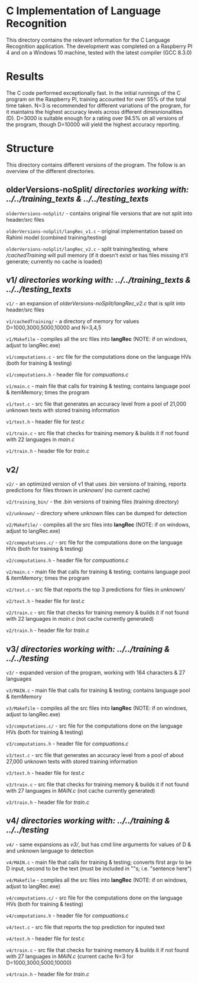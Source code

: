 # C Implementation of Language Recognition
This directory contains the relevant information for the C Language Recognition application. The development
was completed on a Raspberry PI 4 and on a Windows 10 machine, tested with the latest compiler (GCC 8.3.0)

# Results
The C code performed exceptionally fast. In the initial runnings of the C program on the Raspberry PI, training
accounted for over 55% of the total time taken. N=3 is recommended for different variations of the program, for it
maintains the highest accuracy levels across different dimesnionalities (D). D=3000 is suitable enough for a rating
over 94.5% on all versions of the program, though D=10000 will yield the highest accuracy reporting.

# Structure
This directory contains different versions of the program. The follow is an overview of the different directories.

## olderVersions-noSplit/ *directories working with: ../../training_texts & ../../testing_texts*
`olderVersions-noSplit/` - contains original file versions that are not split into header/src files

`olderVersions-noSplit/langRec_v1.c` - original implementation based on Rahimi model (combined training/testing)

`olderVersions-noSplit/langRec_v2.c` - split training/testing, where */cachedTraining* will pull memory (if it doesn't exist
or has files missing it'll generate; currently no cache is loaded)

## v1/ *directories working with: ../../training_texts & ../../testing_texts*
`v1/` - an expansion of *olderVersions-noSplit/langRec_v2.c* that is split into header/src files

`v1/cachedTraining/` - a directory of memory for values D=1000,3000,5000,10000 and N=3,4,5

`v1/Makefile` - compiles all the src files into **langRec** (NOTE: if on windows, adjust to langRec.exe)

`v1/computations.c` - src file for the computations done on the language HVs (both for training & testing)

`v1/computations.h` - header file for *compuations.c*

`v1/main.c` - main file that calls for training & testing; contains language pool & itemMemory; times the program

`v1/test.c` - src file that generates an accuracy level from a pool of 21,000 unknown texts with stored training information

`v1/test.h` - header file for *test.c*

`v1/train.c` - src file that checks for training memory & builds it if not found with 22 languages in *main.c*

`v1/train.h` - header file for *train.c*

## v2/
`v2/` - an optimized version of v1 that uses .bin versions of training, reports predictions for files thrown in *unknown/* (no current cache)

`v2/training_bin/` - the .bin versions of training files (training directory)

`v2/unknown/` - directory where unknown files can be dumped for detection

`v2/Makefile/` - compiles all the src files into **langRec** (NOTE: if on windows, adjust to langRec.exe)

`v2/computations.c/` - src file for the computations done on the language HVs (both for training & testing)

`v2/computations.h` - header file for *compuations.c*

`v2/main.c` - main file that calls for training & testing; contains language pool & itemMemory; times the program

`v2/test.c` - src file that reports the top 3 predictions for files in *unknown/*

`v2/test.h` - header file for *test.c*

`v2/train.c` - src file that checks for training memory & builds it if not found with 22 languages in *main.c* (not cache currently generated)

`v2/train.h` - header file for *train.c*

## v3/ *directories working with: ../../training & ../../testing*
`v3/` - expanded version of the program, working with 164 characters & 27 languages

`v3/MAIN.c` - main file that calls for training & testing; contains language pool & itemMemory

`v3/Makefile` - compiles all the src files into **langRec** (NOTE: if on windows, adjust to langRec.exe)

`v3/computations.c/` - src file for the computations done on the language HVs (both for training & testing)

`v3/computations.h` - header file for *compuations.c*

`v3/test.c` - src file that generates an accuracy level from a pool of about 27,000 unknown texts with stored training information

`v3/test.h` - header file for *test.c*

`v3/train.c` - src file that checks for training memory & builds it if not found with 27 languages in *MAIN.c* (not cache currently generated)

`v3/train.h` - header file for *train.c*

## v4/ *directories working with: ../../training & ../../testing*
`v4/` - same expansions as *v3/*, but has cmd line arguments for values of D & and unknown language to detection

`v4/MAIN.c` - main file that calls for training & testing; converts first argv to be D input, second to be the text (must be included in ""s; i.e. "sentence here")

`v4/Makefile` - compiles all the src files into **langRec** (NOTE: if on windows, adjust to langRec.exe)

`v4/computations.c/` - src file for the computations done on the language HVs (both for training & testing)

`v4/computations.h` - header file for *compuations.c*

`v4/test.c` - src file that reports the top prediction for inputed text

`v4/test.h` - header file for *test.c*

`v4/train.c` - src file that checks for training memory & builds it if not found with 27 languages in *MAIN.c* (current cache N=3 for D=1000,3000,5000,10000)

`v4/train.h` - header file for *train.c*